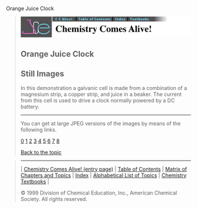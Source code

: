 





 Orange Juice Clock
 



> ![Chemistry Comes Alive!](ccahead.gif)
> 
> 
> 
> 
> 
> 
> 
> 
> 
> ## Orange Juice Clock
> 
> 
> 
> 
> ## Still Images
> 
> 
> 
> 
> 
> 
> 
> 
> 
>  In this demonstration a galvanic cell is made from a combination of a magnesium strip, a copper strip, and juice in a beaker. The current from this cell is used to drive a clock normally powered by a DC battery.
>  
> 
> 
> 
> 
> 
> 
> ---
> 
> 
>  You can get at large JPEG versions of the images by means of the following links.
>    
> 
> 
> [0](../../STILLS/OJCLOCK/OJCLK/64JPG48/0.JPG) 
> [1](../../STILLS/OJCLOCK/OJCLK/64JPG48/1.JPG) 
> [2](../../STILLS/OJCLOCK/OJCLK/64JPG48/2.JPG) 
> [3](../../STILLS/OJCLOCK/OJCLK/64JPG48/3.JPG) 
> [4](../../STILLS/OJCLOCK/OJCLK/64JPG48/4.JPG) 
> [5](../../STILLS/OJCLOCK/OJCLK/64JPG48/5.JPG) 
> [6](../../STILLS/OJCLOCK/OJCLK/64JPG48/6.JPG) 
> [7](../../STILLS/OJCLOCK/OJCLK/64JPG48/7.JPG) 
> [8](../../STILLS/OJCLOCK/OJCLK/64JPG48/8.JPG) 
> 
> 
> 
> 
> [Back to the topic](../../MAIN/OJCLOCK/PAGE1.HTM)



> ---
> 
> 
>  |
>  [Chemistry Comes Alive! (entry page)](../../INDEX.HTM) 
>  |
>  [Table of Contents](../../CONTENTS.HTM) 
>  |
>  [Matrix of Chapters and Topics](../../MATRIX.HTM) 
>  |
>  [Index](../../WORDS.HTM) 
>  |
>  [Alphabetical List of Topics](../../ALPHATOP.HTM) 
>  |
>  [Chemistry Textbooks](../../BOOKS.HTM) 
>  |
>  
>  © 1999 Division of Chemical Education, Inc.,
American Chemical Society. All rights reserved.





